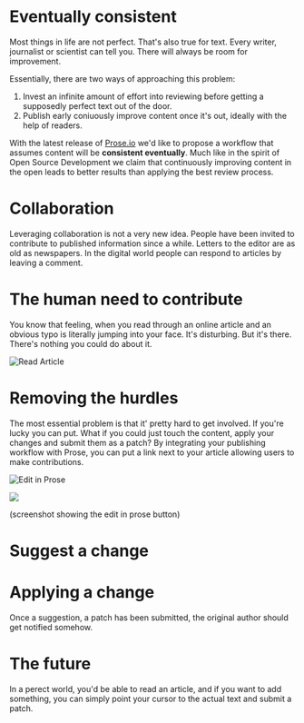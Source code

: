 # Eventually consistent

Most things in life are not perfect. That's also true for text. Every writer, journalist or scientist can tell you. There will always be room for improvement.

Essentially, there are two ways of approaching this problem:

1. Invest an infinite amount of effort into reviewing before getting a supposedly perfect text out of the door.
2. Publish early coniuously improve content once it's out, ideally with the help of readers.

With the latest release of [Prose.io](http://prose.io) we'd like to propose a workflow that assumes content will be **consistent eventually**. Much like in the spirit of Open Source Development we claim that continuously improving content in the open leads to better results than applying the best review process.

# Collaboration

Leveraging collaboration is not a very new idea. People have been invited to contribute to published information since a while. Letters to the editor are as old as newspapers. In the digital world people can respond to articles by leaving a comment.

# The human need to contribute

You know that feeling, when you read through an online article and an obvious typo is literally jumping into your face. It's disturbing. But it's there. There's nothing you could do about it.

![Read Article](http://farm8.staticflickr.com/7136/7686114380_53c5cc53f0.jpg)

# Removing the hurdles

The most essential problem is that it' pretty hard to get involved. If you're lucky you can put. What if you could just touch the content, apply your changes and submit them as a patch? By integrating your publishing workflow with Prose, you can put a link next to your article allowing users to make contributions.

![Edit in Prose](http://farm9.staticflickr.com/8429/7686113722_2e2044fdff.jpg)

![](http://farm8.staticflickr.com/7107/7686113394_48d9fb649a.jpg)

(screenshot showing the edit in prose button)

# Suggest a change




# Applying a change

Once a suggestion, a patch has been submitted, the original author should get notified somehow. 


# The future

In a perect world, you'd be able to read an article, and if you want to add something, you can simply point your cursor to the actual text and submit a patch. 


